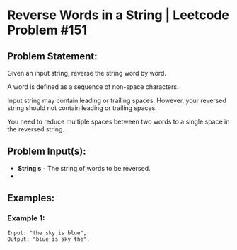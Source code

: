 Reverse Words in a String | Leetcode Problem #151
===
## Problem Statement:
Given an input string, reverse the string word by word.

A word is defined as a sequence of non-space characters.

Input string may contain leading or trailing spaces. However, your reversed string should not contain leading or trailing spaces.

You need to reduce multiple spaces between two words to a single space in the reversed string.

## Problem Input(s):
- **String s** - The string of words to be reversed.
- 
## Examples:

### Example 1:
```
Input: "the sky is blue",
Output: "blue is sky the".
```

